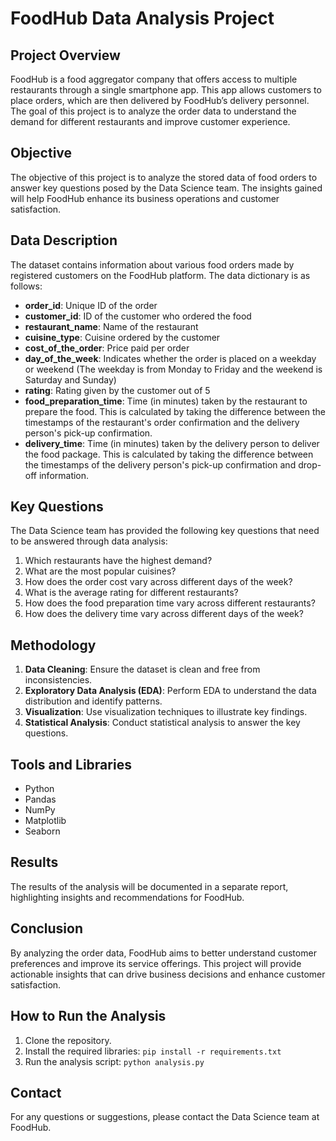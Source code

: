 # FoodHub Data Analysis Project

## Project Overview

FoodHub is a food aggregator company that offers access to multiple restaurants through a single smartphone app. This app allows customers to place orders, which are then delivered by FoodHub’s delivery personnel. The goal of this project is to analyze the order data to understand the demand for different restaurants and improve customer experience.

## Objective

The objective of this project is to analyze the stored data of food orders to answer key questions posed by the Data Science team. The insights gained will help FoodHub enhance its business operations and customer satisfaction.

## Data Description

The dataset contains information about various food orders made by registered customers on the FoodHub platform. The data dictionary is as follows:

- **order_id**: Unique ID of the order
- **customer_id**: ID of the customer who ordered the food
- **restaurant_name**: Name of the restaurant
- **cuisine_type**: Cuisine ordered by the customer
- **cost_of_the_order**: Price paid per order
- **day_of_the_week**: Indicates whether the order is placed on a weekday or weekend (The weekday is from Monday to Friday and the weekend is Saturday and Sunday)
- **rating**: Rating given by the customer out of 5
- **food_preparation_time**: Time (in minutes) taken by the restaurant to prepare the food. This is calculated by taking the difference between the timestamps of the restaurant's order confirmation and the delivery person's pick-up confirmation.
- **delivery_time**: Time (in minutes) taken by the delivery person to deliver the food package. This is calculated by taking the difference between the timestamps of the delivery person's pick-up confirmation and drop-off information.

## Key Questions

The Data Science team has provided the following key questions that need to be answered through data analysis:

1. Which restaurants have the highest demand?
2. What are the most popular cuisines?
3. How does the order cost vary across different days of the week?
4. What is the average rating for different restaurants?
5. How does the food preparation time vary across different restaurants?
6. How does the delivery time vary across different days of the week?

## Methodology

1. **Data Cleaning**: Ensure the dataset is clean and free from inconsistencies.
2. **Exploratory Data Analysis (EDA)**: Perform EDA to understand the data distribution and identify patterns.
3. **Visualization**: Use visualization techniques to illustrate key findings.
4. **Statistical Analysis**: Conduct statistical analysis to answer the key questions.

## Tools and Libraries

- Python
- Pandas
- NumPy
- Matplotlib
- Seaborn

## Results

The results of the analysis will be documented in a separate report, highlighting insights and recommendations for FoodHub.

## Conclusion

By analyzing the order data, FoodHub aims to better understand customer preferences and improve its service offerings. This project will provide actionable insights that can drive business decisions and enhance customer satisfaction.

## How to Run the Analysis

1. Clone the repository.
2. Install the required libraries: `pip install -r requirements.txt`
3. Run the analysis script: `python analysis.py`

## Contact

For any questions or suggestions, please contact the Data Science team at FoodHub.

